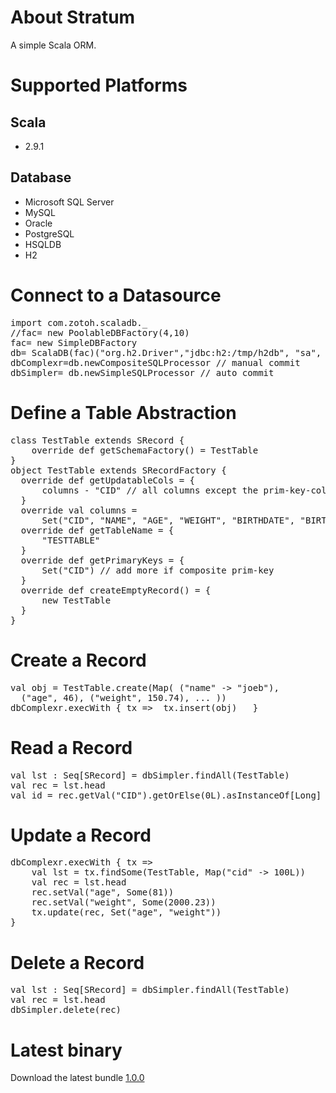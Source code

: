 # About Stratum
A simple Scala ORM.

# Supported Platforms
## Scala
* 2.9.1

## Database
* Microsoft SQL Server
* MySQL
* Oracle
* PostgreSQL
* HSQLDB
* H2

# Connect to a Datasource
<pre>
import com.zotoh.scaladb._
//fac= new PoolableDBFactory(4,10)
fac= new SimpleDBFactory 
db= ScalaDB(fac)("org.h2.Driver","jdbc:h2:/tmp/h2db", "sa", "secret")
dbComplexr=db.newCompositeSQLProcessor // manual commit
dbSimpler= db.newSimpleSQLProcessor // auto commit
</pre>

# Define a Table Abstraction
<pre>
class TestTable extends SRecord {
    override def getSchemaFactory() = TestTable
}
object TestTable extends SRecordFactory {
  override def getUpdatableCols = {
      columns - "CID" // all columns except the prim-key-col
  }
  override val columns =
      Set("CID", "NAME", "AGE", "WEIGHT", "BIRTHDATE", "BIRTHTSTAMP", "BIGDEC", "BIGINT", "DESC", "BIN", "CLOBY", "BLOBY") // all the column ids
  override def getTableName = {
      "TESTTABLE"
  }
  override def getPrimaryKeys = {
      Set("CID") // add more if composite prim-key
  }
  override def createEmptyRecord() = {
      new TestTable
  }
}
</pre>

# Create a Record
<pre>
val obj = TestTable.create(Map( ("name" -> "joeb"),
  ("age", 46), ("weight", 150.74), ... ))
dbComplexr.execWith { tx =>  tx.insert(obj)   }
</pre>

# Read a Record
<pre>
val lst : Seq[SRecord] = dbSimpler.findAll(TestTable)
val rec = lst.head
val id = rec.getVal("CID").getOrElse(0L).asInstanceOf[Long]
</pre>

# Update a Record
<pre>
dbComplexr.execWith { tx =>
    val lst = tx.findSome(TestTable, Map("cid" -> 100L))
    val rec = lst.head
    rec.setVal("age", Some(81))
    rec.setVal("weight", Some(2000.23))
    tx.update(rec, Set("age", "weight"))
}
</pre>

# Delete a Record
<pre>
val lst : Seq[SRecord] = dbSimpler.findAll(TestTable)
val rec = lst.head
dbSimpler.delete(rec)
</pre>

# Latest binary
Download the latest bundle [1.0.0](http://www.zotoh.com/packages/scaladb/stable/1.0.0/scaladb-1.0.0.zip)





